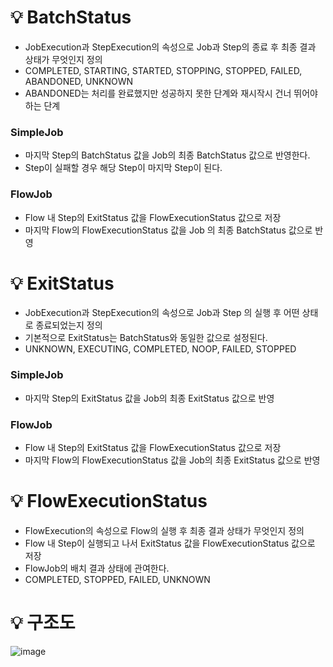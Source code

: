 # 💡 BatchStatus

- JobExecution과 StepExecution의 속성으로 Job과 Step의 종료 후 최종 결과 상태가 무엇인지 정의
- COMPLETED, STARTING, STARTED, STOPPING, STOPPED, FAILED, ABANDONED, UNKNOWN
- ABANDONED는 처리를 완료했지만 성공하지 못한 단계와 재시작시 건너 뛰어야하는 단계

### SimpleJob

- 마지막 Step의 BatchStatus 값을 Job의 최종 BatchStatus 값으로 반영한다.
- Step이 실패할 경우 해당 Step이 마지막 Step이 된다.

### FlowJob

- Flow 내 Step의 ExitStatus 값을 FlowExecutionStatus 값으로 저장
- 마지막 Flow의 FlowExecutionStatus 값을 Job 의 최종 BatchStatus 값으로 반영

# 💡 ExitStatus

- JobExecution과 StepExecution의 속성으로 Job과 Step 의 실행 후 어떤 상태로 종료되었는지 정의
- 기본적으로 ExitStatus는 BatchStatus와 동일한 값으로 설정된다.
- UNKNOWN, EXECUTING, COMPLETED, NOOP, FAILED, STOPPED

### SimpleJob

- 마지막 Step의 ExitStatus 값을 Job의 최종 ExitStatus 값으로 반영

### FlowJob

- Flow 내 Step의 ExitStatus 값을 FlowExecutionStatus 값으로 저장
- 마지막 Flow의 FlowExecutionStatus 값을 Job의 최종 ExitStatus 값으로 반영

# 💡 FlowExecutionStatus

- FlowExecution의 속성으로 Flow의 실행 후 최종 결과 상태가 무엇인지 정의
- Flow 내 Step이 실행되고 나서 ExitStatus 값을 FlowExecutionStatus 값으로 저장
- FlowJob의 배치 결과 상태에 관여한다.
- COMPLETED, STOPPED, FAILED, UNKNOWN

# 💡 구조도

![image](https://github.com/user-attachments/assets/8436a937-9d4a-413f-9165-b01965bce9a4)
